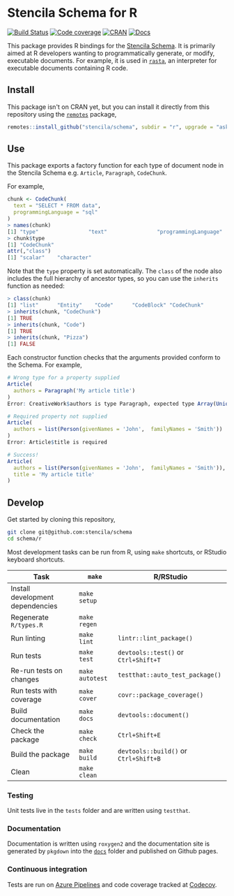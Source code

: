 # Stencila Schema for R

[![Build Status](https://dev.azure.com/stencila/stencila/_apis/build/status/stencila.schema?branchName=master)](https://dev.azure.com/stencila/stencila/_build/latest?definitionId=9&branchName=master)
[![Code coverage](https://badger.nokome.now.sh/codecov-folder/stencila/schema/R)](https://codecov.io/gh/stencila/schema/tree/master/R)
[![CRAN](https://www.r-pkg.org/badges/version-last-release/schema)](https://cran.r-project.org/web/packages/stencilaschema/)
[![Docs](https://img.shields.io/badge/docs-latest-blue.svg)](https://stencila.github.io/schema/r/docs)

This package provides R bindings for the [Stencila Schema](https://schema.stenci.la). It is primarily aimed at R developers wanting to programmatically generate, or modify, executable documents. For example, it is used in [`rasta`](https://github.com/stencila/rasta), an interpreter for executable documents containing R code.

## Install

This package isn't on CRAN yet, but you can install it directly from this repository using the [`remotes`](https://github.com/r-lib/remotes) package,

```r
remotes::install_github("stencila/schema", subdir = "r", upgrade = "ask")
```

## Use

This package exports a factory function for each type of document node in the Stencila Schema e.g. `Article`, `Paragraph`, `CodeChunk`.

For example,

```r
chunk <- CodeChunk(
  text = "SELECT * FROM data",
  programmingLanguage = "sql"
)
> names(chunk)
[1] "type"                "text"                "programmingLanguage"
> chunk$type
[1] "CodeChunk"
attr(,"class")
[1] "scalar"    "character"
```

Note that the `type` property is set automatically. The `class` of the node also includes the full hierarchy of ancestor types, so you can use the `inherits` function as needed:

```r
> class(chunk)
[1] "list"      "Entity"    "Code"      "CodeBlock" "CodeChunk"
> inherits(chunk, "CodeChunk")
[1] TRUE
> inherits(chunk, "Code")
[1] TRUE
> inherits(chunk, "Pizza")
[1] FALSE
```

Each constructor function checks that the arguments provided conform to the Schema. For example,

```r
# Wrong type for a property supplied
Article(
  authors = Paragraph('My article title')
)
Error: CreativeWork$authors is type Paragraph, expected type Array(Union(Person, Organization))

# Required property not supplied
Article(
  authors = list(Person(givenNames = 'John',  familyNames = 'Smith'))
)
Error: Article$title is required

# Success!
Article(
  authors = list(Person(givenNames = 'John',  familyNames = 'Smith')),
  title = 'My article title'
)
```

## Develop

Get started by cloning this repository,

```bash
git clone git@github.com:stencila/schema
cd schema/r
```

Most development tasks can be run from R, using `make` shortcuts, or RStudio keyboard shortcuts.

| Task                             | `make`          | R/RStudio                             |
| -------------------------------- | --------------- | ------------------------------------- |
| Install development dependencies | `make setup`    |
| Regenerate `R/types.R`           | `make regen`    |
| Run linting                      | `make lint`     | `lintr::lint_package()`               |
| Run tests                        | `make test`     | `devtools::test()` or `Ctrl+Shift+T`  |
| Re-run tests on changes          | `make autotest` | `testthat::auto_test_package()`       |
| Run tests with coverage          | `make cover`    | `covr::package_coverage()`            |
| Build documentation              | `make docs`     | `devtools::document()`                |
| Check the package                | `make check`    | `Ctrl+Shift+E`                        |
| Build the package                | `make build`    | `devtools::build()` or `Ctrl+Shift+B` |
| Clean                            | `make clean`    |

### Testing

Unit tests live in the `tests` folder and are written using `testthat`.

### Documentation

Documentation is written using `roxygen2` and the documentation site is generated by `pkgdown` into the [`docs`](docs) folder and published on Github pages.

### Continuous integration

Tests are run on [Azure Pipelines](https://dev.azure.com/stencila/stencila/_build/latest?definitionId=9&branchName=master) and code coverage tracked at [Codecov](https://codecov.io/gh/stencila/schema).
